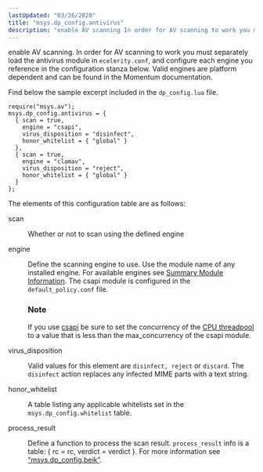 ```yaml
---
lastUpdated: "03/26/2020"
title: "msys.dp_config.antivirus"
description: "enable AV scanning In order for AV scanning to work you must separately load the antivirus module in ecelerity conf and configure each engine you reference in the configuration stanza below Valid engines are platform dependent and can be found in the Momentum documentation Find below the sample excerpt included..."
---
```


enable AV scanning. In order for AV scanning to work you must separately load the antivirus module in `ecelerity.conf`, and configure each engine you reference in the configuration stanza below. Valid engines are platform dependent and can be found in the Momentum documentation.

Find below the sample excerpt included in the `dp_config.lua` file.

```
require("msys.av");
msys.dp_config.antivirus = {
  { scan = true,
    engine = "csapi",
    virus_disposition = "disinfect",
    honor_whitelist = { "global" }
  },
  { scan = true,
    engine = "clamav",
    virus_disposition = "reject",
    honor_whitelist = { "global" }
  }
};
```

The elements of this configuration table are as follows:

<dl class="variablelist">

<dt>scan</dt>

<dd>

Whether or not to scan using the defined engine

</dd>

<dt>engine</dt>

<dd>

Define the scanning engine to use. Use the module name of any installed engine. For available engines see [Summary Module Information](/momentum/3/3-reference/modules-summary). The csapi module is configured in the `default_policy.conf` file.

### Note

If you use [csapi](/momentum/3/3-reference/3-reference-modules-csapi) be sure to set the concurrency of the [CPU threadpool](/momentum/3/3-reference/3-reference-conf-ref-threadpool) to a value that is less than the max_concurrency of the csapi module.

</dd>

<dt>virus_disposition</dt>

<dd>

Valid values for this element are `disinfect, reject` or `discard`. The `disinfect` action replaces any infected MIME parts with a text string.

</dd>

<dt>honor_whitelist</dt>

<dd>

A table listing any applicable whitelists set in the `msys.dp_config.whitelist` table.

</dd>

<dt>process_result</dt>

<dd>

Define a function to process the scan result. `process_result` info is a table: { rc = rc, verdict = verdict }. For more information see [“msys.dp_config.beik”](/momentum/3/3-policy/policy-default-configuration-msys-dp-config-beik).

</dd>

</dl>